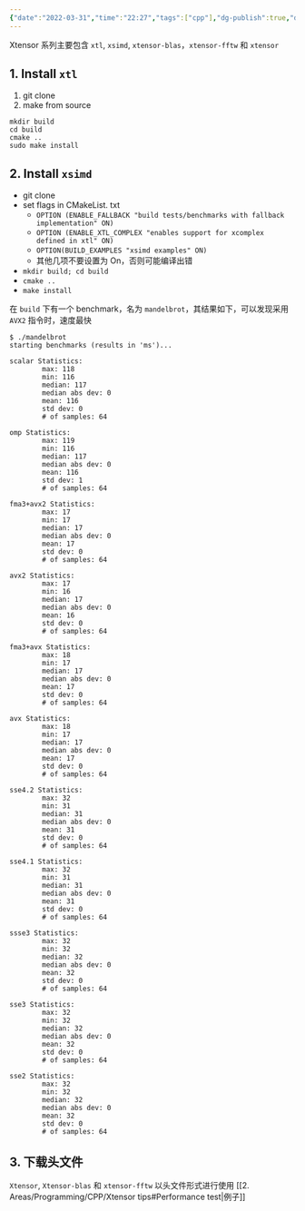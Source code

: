 ```yaml
---
{"date":"2022-03-31","time":"22:27","tags":["cpp"],"dg-publish":true,"dg-class":"program","dg-show-local-graph":true,"permalink":"/2-areas/programming/cpp/how-to-install-xtensor/","dgHomeLink":true,"dgPassFrontmatter":true,"dgShowLocalGraph":true,"dgShowBacklinks":true,"dgShowInlineTitle":true}
---
```



Xtensor 系列主要包含 `xtl`, `xsimd`, `xtensor-blas`，`xtensor-fftw` 和 `xtensor`

## 1. Install `xtl`
1. git clone
2. make from source
```shell
mkdir build
cd build
cmake ..
sudo make install
```

## 2. Install `xsimd`
- git clone
- set flags in CMakeList. txt
    - `OPTION (ENABLE_FALLBACK "build tests/benchmarks with fallback implementation" ON)` 
    - `OPTION (ENABLE_XTL_COMPLEX "enables support for xcomplex defined in xtl" ON)`
    - `OPTION(BUILD_EXAMPLES "xsimd examples" ON)`
    - 其他几项不要设置为 On，否则可能编译出错
- `mkdir build; cd build`
- `cmake ..`
- `make install`

在 `build` 下有一个 benchmark，名为 `mandelbrot`，其结果如下，可以发现采用 `AVX2` 指令时，速度最快

```shell
$ ./mandelbrot 
starting benchmarks (results in 'ms')... 

scalar Statistics:
        max: 118
        min: 116
        median: 117
        median abs dev: 0
        mean: 116
        std dev: 0
        # of samples: 64

omp Statistics:
        max: 119
        min: 116
        median: 117
        median abs dev: 0
        mean: 116
        std dev: 1
        # of samples: 64

fma3+avx2 Statistics:
        max: 17
        min: 17
        median: 17
        median abs dev: 0
        mean: 17
        std dev: 0
        # of samples: 64

avx2 Statistics:
        max: 17
        min: 16
        median: 17
        median abs dev: 0
        mean: 16
        std dev: 0
        # of samples: 64

fma3+avx Statistics:
        max: 18
        min: 17
        median: 17
        median abs dev: 0
        mean: 17
        std dev: 0
        # of samples: 64

avx Statistics:
        max: 18
        min: 17
        median: 17
        median abs dev: 0
        mean: 17
        std dev: 0
        # of samples: 64

sse4.2 Statistics:
        max: 32
        min: 31
        median: 31
        median abs dev: 0
        mean: 31
        std dev: 0
        # of samples: 64

sse4.1 Statistics:
        max: 32
        min: 31
        median: 31
        median abs dev: 0
        mean: 31
        std dev: 0
        # of samples: 64

ssse3 Statistics:
        max: 32
        min: 32
        median: 32
        median abs dev: 0
        mean: 32
        std dev: 0
        # of samples: 64

sse3 Statistics:
        max: 32
        min: 32
        median: 32
        median abs dev: 0
        mean: 32
        std dev: 0
        # of samples: 64

sse2 Statistics:
        max: 32
        min: 32
        median: 32
        median abs dev: 0
        mean: 32
        std dev: 0
        # of samples: 64
```

## 3. 下载头文件
`Xtensor`, `Xtensor-blas` 和 `xtensor-fftw` 以头文件形式进行使用
[[2. Areas/Programming/CPP/Xtensor tips#Performance test|例子]]


